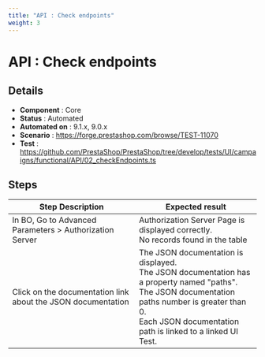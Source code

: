 ```yaml
---
title: "API : Check endpoints"
weight: 3
---
```


# API : Check endpoints
## Details
* **Component** : Core
* **Status** : Automated
* **Automated on** : 9.1.x, 9.0.x
* **Scenario** : https://forge.prestashop.com/browse/TEST-11070
* **Test** : https://github.com/PrestaShop/PrestaShop/tree/develop/tests/UI/campaigns/functional/API/02_checkEndpoints.ts

## Steps
| Step Description | Expected result |
| ----- | ----- |
| In BO, Go to Advanced Parameters > Authorization Server | Authorization Server Page is displayed correctly.<br>No records found in the table |
| Click on the documentation link about the JSON documentation | The JSON documentation is displayed.<br>The JSON documentation has a property named "paths".<br>The JSON documentation paths number is greater than 0.<br>Each JSON documentation path is linked to a linked UI Test. |
